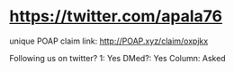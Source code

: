 # https://twitter.com/apala76

unique POAP claim link: 
http://POAP.xyz/claim/oxpjkx

Following us on twitter? 1: Yes
DMed?: Yes
Column: Asked